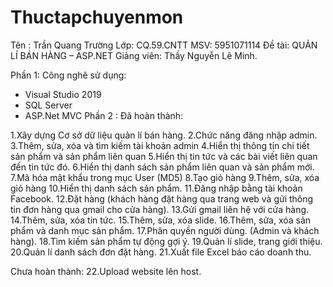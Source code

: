 # Thuctapchuyenmon
Tên : Trần Quang Trường
Lớp: CQ.59.CNTT
MSV: 5951071114
Đề tài: QUẢN LÍ BÁN HÀNG – ASP.NET
Giảng viên: Thầy Nguyễn Lê Minh.

Phần 1: Công nghê sử dụng:
- Visual Studio 2019
-  SQL Server
- ASP.Net MVC
Phần 2 : 
Đã hoàn thành:

1.Xây dựng Cơ sở dữ liệu quản lí bán hàng.
2.Chức năng đăng nhập admin.
3.Thêm, sửa, xóa và tìm kiếm tài khoản admin
4.Hiển thị thông tin chi tiết sản phẩm và sản phẩm liên quan
5.Hiển thị tin tức và các bài viết liên quan đến tin tức đó.
6.Hiển thị danh sách sản phẩm liên quan và sản phẩm mới.
7.Mã hóa mật khẩu trong mục User (MD5)
8.Tạo giỏ hàng
9.Thêm, sửa, xóa giỏ hàng
10.Hiển thị danh sách sản phẩm.
11.Đăng nhập bằng tài khoản Facebook.
12.Đặt hàng (khách hàng đặt hàng qua trang web và gửi thông tin đơn hàng qua gmail cho cửa hàng).
13.Gửi gmail liên hệ với cửa hàng.
14.Thêm, sửa, xóa tin tức.
15.Thêm, sửa, xóa slide.
16.Thêm, sửa, xóa sản phẩm và danh mục sản phẩm.
17.Phân quyền người dùng. (Admin và khách hàng).
18.Tìm kiếm sản phẩm tự động gợi ý.
19.Quản lí slide, trang giới thiệu.
20.Quản lí danh sách đơn đặt hàng.
21.Xuất file Excel báo cáo doanh thu.

Chưa hoàn thành:
22.Upload website lên host.
